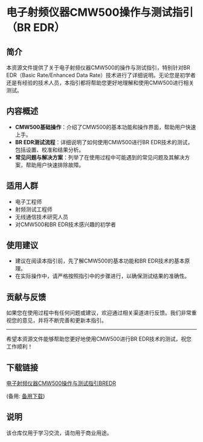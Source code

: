 # 电子射频仪器CMW500操作与测试指引（BR EDR）

## 简介
本资源文件提供了关于电子射频仪器CMW500的操作与测试指引，特别针对BR EDR（Basic Rate/Enhanced Data Rate）技术进行了详细说明。无论您是初学者还是有经验的技术人员，本指引都将帮助您更好地理解和使用CMW500进行相关测试。

## 内容概述
- **CMW500基础操作**：介绍了CMW500的基本功能和操作界面，帮助用户快速上手。
- **BR EDR测试流程**：详细说明了如何使用CMW500进行BR EDR技术的测试，包括设置、校准和结果分析。
- **常见问题与解决方案**：列举了在使用过程中可能遇到的常见问题及其解决方案，帮助用户快速排除故障。

## 适用人群
- 电子工程师
- 射频测试工程师
- 无线通信技术研究人员
- 对CMW500和BR EDR技术感兴趣的初学者

## 使用建议
- 建议在阅读本指引前，先了解CMW500的基本功能和BR EDR技术的基本原理。
- 在实际操作中，请严格按照指引中的步骤进行，以确保测试结果的准确性。

## 贡献与反馈
如果您在使用过程中有任何问题或建议，欢迎通过相关渠道进行反馈。我们非常重视您的意见，并将不断完善和更新本指引。

---

希望本资源文件能够帮助您更好地使用CMW500进行BR EDR技术的测试，祝您工作顺利！

## 下载链接
[电子射频仪器CMW500操作与测试指引BREDR](https://pan.quark.cn/s/9c8a3ef862bf) 

(备用: [备用下载](https://pan.baidu.com/s/1TJnwn5jZXzCUCfEJvCwPtw?pwd=1234))

## 说明

该仓库仅用于学习交流，请勿用于商业用途。
